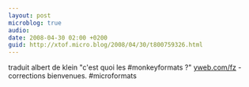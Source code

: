 ```yaml
---
layout: post
microblog: true
audio: 
date: 2008-04-30 02:00 +0200
guid: http://xtof.micro.blog/2008/04/30/t800759326.html
---
```

traduit albert de klein "c'est quoi les #monkeyformats ?" [yweb.com/fz](http://yweb.com/fz) - corrections bienvenues. #microformats
